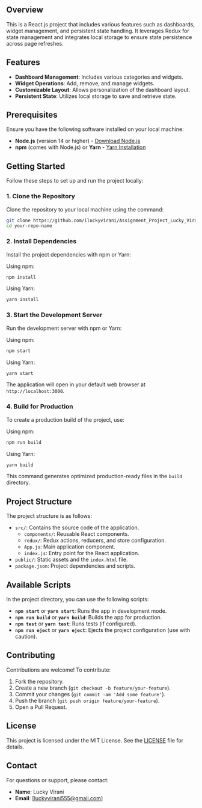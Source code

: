 ## Overview

This is a React.js project that includes various features such as dashboards, widget management, and persistent state handling. It leverages Redux for state management and integrates local storage to ensure state persistence across page refreshes.

## Features

- **Dashboard Management**: Includes various categories and widgets.
- **Widget Operations**: Add, remove, and manage widgets.
- **Customizable Layout**: Allows personalization of the dashboard layout.
- **Persistent State**: Utilizes local storage to save and retrieve state.

## Prerequisites

Ensure you have the following software installed on your local machine:

- **Node.js** (version 14 or higher) - [Download Node.js](https://nodejs.org/)
- **npm** (comes with Node.js) or **Yarn** - [Yarn Installation](https://yarnpkg.com/)

## Getting Started

Follow these steps to set up and run the project locally:

### 1. Clone the Repository

Clone the repository to your local machine using the command:

```bash
git clone https://github.com/iluckyvirani/Assignment_Project_Lucky_Virani.git
cd your-repo-name
```

### 2. Install Dependencies

Install the project dependencies with npm or Yarn:

Using npm:

```bash
npm install
```

Using Yarn:

```bash
yarn install
```

### 3. Start the Development Server

Run the development server with npm or Yarn:

Using npm:

```bash
npm start
```

Using Yarn:

```bash
yarn start
```

The application will open in your default web browser at `http://localhost:3000`.

### 4. Build for Production

To create a production build of the project, use:

Using npm:

```bash
npm run build
```

Using Yarn:

```bash
yarn build
```

This command generates optimized production-ready files in the `build` directory.

## Project Structure

The project structure is as follows:

- `src/`: Contains the source code of the application.
  - `components/`: Reusable React components.
  - `redux/`: Redux actions, reducers, and store configuration.
  - `App.js`: Main application component.
  - `index.js`: Entry point for the React application.
- `public/`: Static assets and the `index.html` file.
- `package.json`: Project dependencies and scripts.

## Available Scripts

In the project directory, you can use the following scripts:

- **`npm start`** or **`yarn start`**: Runs the app in development mode.
- **`npm run build`** or **`yarn build`**: Builds the app for production.
- **`npm test`** or **`yarn test`**: Runs tests (if configured).
- **`npm run eject`** or **`yarn eject`**: Ejects the project configuration (use with caution).

## Contributing

Contributions are welcome! To contribute:

1. Fork the repository.
2. Create a new branch (`git checkout -b feature/your-feature`).
3. Commit your changes (`git commit -am 'Add some feature'`).
4. Push the branch (`git push origin feature/your-feature`).
5. Open a Pull Request.

## License

This project is licensed under the MIT License. See the [LICENSE](LICENSE) file for details.

## Contact

For questions or support, please contact:

- **Name**: Lucky Virani
- **Email**: [luckyvirani555@gmail.com]
